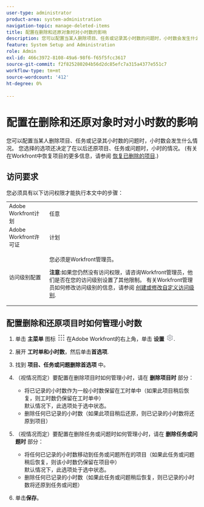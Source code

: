 ```yaml
---
user-type: administrator
product-area: system-administration
navigation-topic: manage-deleted-items
title: 配置在删除和还原对象时对小时数的影响
description: 您可以配置当某人删除项目、任务或记录其小时数的问题时，小时数会发生什么情况。 您选择的选项还决定了在以后还原项目、任务或问题时，小时的情况。 (有关在Workfront中恢复项目的更多信息，请参阅恢复已删除的项目。)
feature: System Setup and Administration
role: Admin
exl-id: 466c3972-8108-49a6-98f6-f65f5fcc3617
source-git-commit: f2f825280204b56d2dc85efc7a315a4377e551c7
workflow-type: tm+mt
source-wordcount: '412'
ht-degree: 0%

---
```


# 配置在删除和还原对象时对小时数的影响

您可以配置当某人删除项目、任务或记录其小时数的问题时，小时数会发生什么情况。 您选择的选项还决定了在以后还原项目、任务或问题时，小时的情况。 (有关在Workfront中恢复项目的更多信息，请参阅 [恢复已删除的项目](../../../administration-and-setup/manage-workfront/manage-deleted-items/restore-deleted-items.md).)

## 访问要求

您必须具有以下访问权限才能执行本文中的步骤：

<table style="table-layout:auto"> 
 <col> 
 <col> 
 <tbody> 
  <tr> 
   <td role="rowheader">Adobe Workfront计划</td> 
   <td>任意</td> 
  </tr> 
  <tr> 
   <td role="rowheader">Adobe Workfront许可证</td> 
   <td>计划</td> 
  </tr> 
  <tr> 
   <td role="rowheader">访问级别配置</td> 
   <td> <p>您必须是Workfront管理员。</p> <p><b>注意</b>:如果您仍然没有访问权限，请咨询Workfront管理员，他们是否在您的访问级别设置了其他限制。 有关Workfront管理员如何修改访问级别的信息，请参阅 <a href="../../../administration-and-setup/add-users/configure-and-grant-access/create-modify-access-levels.md" class="MCXref xref">创建或修改自定义访问级别</a>.</p> </td> 
  </tr> 
 </tbody> 
</table>

## 配置删除和还原项目时如何管理小时数

1. 单击 **主菜单** 图标 ![](assets/main-menu-icon.png) 在Adobe Workfront的右上角，单击 **设置** ![](assets/gear-icon-settings.png).

1. 展开 **工时单和小时数**，然后单击&#x200B;**首选项**.

1. 找到 **项目、任务或问题删除首选项** 中。
1. （视情况而定）要配置在删除项目时如何管理小时，请在 **删除项目时** 部分：

   * 将已记录的小时数作为一般小时数保留在工时单中（如果此项目稍后恢复，则工时数仍保留在工时单中）\
      默认情况下，此选项处于选中状态。
   * 删除任何已记录的小时数（如果此项目稍后还原，则已记录的小时数将还原到项目）

1. （视情况而定）要配置在删除任务或问题时如何管理小时，请在 **删除任务或问题时** 部分：

   * 将任何已记录的小时数移动到任务或问题所在的项目（如果此任务或问题稍后恢复，则该小时数仍保留在项目中）\
      默认情况下，此选项处于选中状态。
   * 删除任何已记录的小时数（如果此任务或问题稍后恢复，则已记录的小时数将还原到任务或问题）

1. 单击&#x200B;**保存**。
